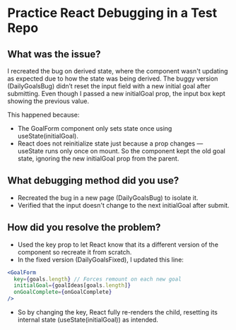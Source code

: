 # Practice React Debugging in a Test Repo

## What was the issue?

I recreated the bug on derived state, where the component wasn't updating as expected due to how the state was being derived.
The buggy version (DailyGoalsBug) didn’t reset the input field with a new initial goal after submitting.
Even though I passed a new initialGoal prop, the input box kept showing the previous value.

This happened because:

- The GoalForm component only sets state once using useState(initialGoal).
- React does not reinitialize state just because a prop changes — useState runs only once on mount.
  So the component kept the old goal state, ignoring the new initialGoal prop from the parent.

## What debugging method did you use?

- Recreated the bug in a new page (DailyGoalsBug) to isolate it.
- Verified that the input doesn't change to the next initialGoal after submit.

## How did you resolve the problem?

- Used the key prop to let React know that its a different version of the component so recreate it from scratch.
- In the fixed version (DailyGoalsFixed), I updated this line:

```jsx
<GoalForm
  key={goals.length} // Forces remount on each new goal
  initialGoal={goalIdeas[goals.length]}
  onGoalComplete={onGoalComplete}
/>
```

- So by changing the key, React fully re-renders the child, resetting its internal state (useState(initialGoal)) as intended.
